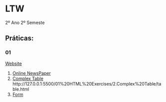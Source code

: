 # LTW

2º Ano 2º Semeste

## Práticas:
### 01
<a href="https://web.fe.up.pt/~up202007723/index.html">Website</a>
<ol>
    <li>
        <a href="http://127.0.0.1:5500/LTW/01%20HTML%20Exercises/1.Online%20Newspaper/all.html">Online NewsPaper </a>
    </li>
    <li>
        <a href="http://127.0.0.1:5500/LTW/01%20HTML%20Exercises/2.Complex%20Table/table.html"> Complex Table</a>
        http://127.0.0.1:5500/01%20HTML%20Exercises/2.Complex%20Table/table.html
    </li>
    <li>
        <a href="http://127.0.0.1:5500/LTW/01%20HTML%20Exercises/3.Form/form.html"> Form</a>
    </li>
</ol>